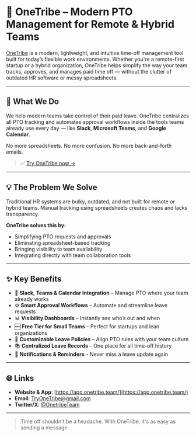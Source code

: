 # 🌴 OneTribe – Modern PTO Management for Remote & Hybrid Teams

[OneTribe](https://app.onetribe.team/) is a modern, lightweight, and intuitive time-off management tool built for today’s flexible work environments. Whether you're a remote-first startup or a hybrid organization, OneTribe helps simplify the way your team tracks, approves, and manages paid time off — without the clutter of outdated HR software or messy spreadsheets.

---

## 🚀 What We Do

We help modern teams take control of their paid leave. OneTribe centralizes all PTO tracking and automates approval workflows inside the tools teams already use every day — like **Slack**, **Microsoft Teams**, and **Google Calendar**.

No more spreadsheets. No more confusion. No more back-and-forth emails.

> ✅ [Try OneTribe now →](https://app.onetribe.team/)

---

## 💡 The Problem We Solve

Traditional HR systems are bulky, outdated, and not built for remote or hybrid teams. Manual tracking using spreadsheets creates chaos and lacks transparency.

**OneTribe solves this by:**
- Simplifying PTO requests and approvals
- Eliminating spreadsheet-based tracking
- Bringing visibility to team availability
- Integrating directly with team collaboration tools

---

## ✨ Key Benefits

- 🔌 **Slack, Teams & Calendar Integration** – Manage PTO where your team already works  
- ⚙️ **Smart Approval Workflows** – Automate and streamline leave requests  
- 📊 **Visibility Dashboards** – Instantly see who’s out and when  
- 🆓 **Free Tier for Small Teams** – Perfect for startups and lean organizations  
- 🧩 **Customizable Leave Policies** – Align PTO rules with your team culture  
- 📚 **Centralized Leave Records** – One place for all time-off history  
- 🔔 **Notifications & Reminders** – Never miss a leave update again

---

## 🌐 Links

- **Website & App**: [https://app.onetribe.team/](https://app.onetribe.team/)  
- **Email**: [TryOneTribe@gmail.com](mailto:TryOneTribe@gmail.com)  
- **Twitter/X**: [@OnetribeTeam](https://x.com/OnetribeTeam)

---

> Time off shouldn't be a headache. With OneTribe, it's as easy as sending a message.

